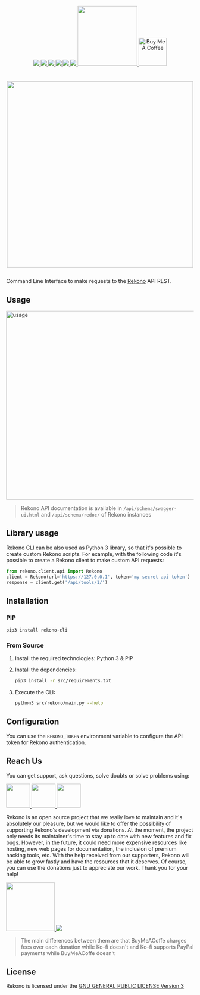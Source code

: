 <p align="center">
  <a href="https://github.com/pablosnt/rekono-cli/actions/workflows/unit-testing.yml" alt="Unit testing"  target="_blank">
    <img src="https://github.com/pablosnt/rekono-cli/actions/workflows/unit-testing.yml/badge.svg"/>
  </a>
  <a href="https://github.com/pablosnt/rekono-cli/actions/workflows/security-sast.yml" alt="SAST"  target="_blank">
    <img src="https://github.com/pablosnt/rekono-cli/actions/workflows/security-sast.yml/badge.svg"/>
  </a>
  <a href="https://snyk.io/test/github/pablosnt/rekono-cli" alt="SCA" target="_blank">
    <img src="https://badgen.net/snyk/pablosnt/rekono-cli?label=SCA&labelColor=black&icon=https://snyk.io/wp-content/uploads/patch-white.svg"/>
  </a>
  <a href="https://github.com/pablosnt/rekono-cli/actions/workflows/security-secrets.yml" alt="Secrets scanning" target="_blank">
    <img src="https://github.com/pablosnt/rekono-cli/actions/workflows/security-secrets.yml/badge.svg"/>
  </a>
  <a href="https://github.com/pablosnt/rekono-cli/actions/workflows/code-style.yml" alt="Code style" target="_blank">
    <img src="https://github.com/pablosnt/rekono-cli/actions/workflows/code-style.yml/badge.svg"/>
  </a>
  <a href="https://discord.gg/Zyduu5C7M3" target="_blank">
    <img src="https://img.shields.io/badge/Discord-Join-black?style=social&logo=discord"/>
  </a>
  <a href="https://ko-fi.com/pablosnt" target="_blank">
    <img src="https://ko-fi.com/img/githubbutton_sm.svg" width="160"/>
  </a>
  <a href="https://www.buymeacoffee.com/pablosnt" target="_blank">
    <img src="https://cdn.buymeacoffee.com/buttons/v2/default-yellow.png" alt="Buy Me A Coffee" width="75"/>
  </a>
</p>

# <p align="center"><img src="https://raw.githubusercontent.com/pablosnt/rekono/main/rekono/frontend/public/static/logo-black.png" width="500"/></p>

Command Line Interface to make requests to the [Rekono](https://github.com/pablosnt/rekono) API REST.


## Usage

<img width="507" alt="usage" src="https://user-images.githubusercontent.com/69458381/224380037-19638197-75dc-457c-b5aa-7dcc1f9d1a4d.png">

> Rekono API documentation is available in `/api/schema/swagger-ui.html` and `/api/schema/redoc/` of Rekono instances

## Library usage

Rekono CLI can be also used as Python 3 library, so that it's possible to create custom Rekono scripts. For example, with the following code it's possible to create a Rekono client to make custom API requests:

```python
from rekono.client.api import Rekono
client = Rekono(url='https://127.0.0.1', token='my secret api token')           # Create Rekono client
response = client.get('/api/tools/1/')                                          # GET request to get tool with ID 1
```


## Installation

### PIP

```bash
pip3 install rekono-cli
```

### From Source

1. Install the required technologies: Python 3 & PIP

2. Install the dependencies:

    ```bash
    pip3 install -r src/requirements.txt
    ```

3. Execute the CLI:

    ```bash
    python3 src/rekono/main.py --help
    ```


## Configuration

You can use the `REKONO_TOKEN` environment variable to configure the API token for Rekono authentication.


## Reach Us

You can get support, ask questions, solve doubts or solve problems using:

<p>
  <a href="https://github.com/pablosnt/rekono/issues/new?labels=help+wanted%2C+question&template=support.md" alt="GitHub Issue">
    <img src="https://github.com/fluidicon.png" width="64"/>
  </a>
  <a href="https://discord.gg/Zyduu5C7M3" alt="Discord">
    <img src="https://assets-global.website-files.com/6257adef93867e50d84d30e2/636e0a69f118df70ad7828d4_icon_clyde_blurple_RGB.svg" width="64"/>
  </a>
  <a href="mailto:rekono.project@gmail.com" alt="Mail">
    <img src="https://www.gstatic.com/images/branding/product/2x/gmail_2020q4_512dp.png" width="64"/>
  </a>
</p>

Rekono is an open source project that we really love to maintain and it's absolutely our pleasure, but we would like to offer the possibility of supporting Rekono's development via donations. At the moment, the project only needs its maintainer's time to stay up to date with new features and fix bugs. However, in the future, it could need more expensive resources like hosting, new web pages for documentation, the inclusion of premium hacking tools, etc. With the help received from our supporters, Rekono will be able to grow fastly and have the resources that it deserves. Of course, you can use the donations just to appreciate our work. Thank you for your help!

<p>
  <a href="https://ko-fi.com/pablosnt" target="_blank">
    <img src="https://storage.ko-fi.com/cdn/brandasset/kofi_s_tag_white.png" width="130"/>
  </a>
  <a href="https://www.buymeacoffee.com/pablosnt" target="_blank">
    <img src="https://img.buymeacoffee.com/button-api/?text=Buy me a coffee&emoji=&slug=pablosnt&button_colour=FFDD00&font_colour=000000&font_family=Cookie&outline_colour=000000&coffee_colour=ffffff"/>
  </a>
</p>

> The main differences between them are that BuyMeACoffe charges fees over each donation while Ko-fi doesn't and Ko-fi supports PayPal payments while BuyMeACoffe doesn't


## License

Rekono is licensed under the [GNU GENERAL PUBLIC LICENSE Version 3](../LICENSE.md)
